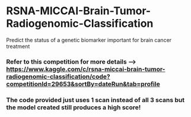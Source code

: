 # RSNA-MICCAI-Brain-Tumor-Radiogenomic-Classification
Predict the status of a genetic biomarker important for brain cancer treatment

### Refer to this competition for more details --> https://www.kaggle.com/c/rsna-miccai-brain-tumor-radiogenomic-classification/code?competitionId=29653&sortBy=dateRun&tab=profile

### The code provided just uses 1 scan instead of all 3 scans but the model created still produces a high score!

